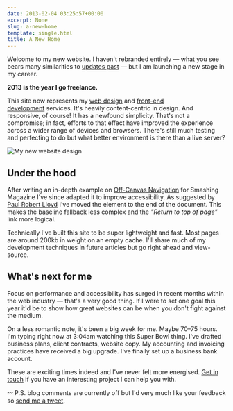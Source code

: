 ```yaml
---
date: 2013-02-04 03:25:57+00:00
excerpt: None
slug: a-new-home
template: single.html
title: A New Home
---
```


Welcome to my new website. I haven't rebranded entirely — what you see bears many similarities to [updates past](/2012/02/27/spring-cleaning-redesigning-dbushell-com/) — but I am launching a new stage in my career.

**2013 is the year I go freelance.**

This site now represents my [web design](/responsive-design/) and [front-end development](/front-end-development/) services. It's heavily content-centric in design. And responsive, of course! It has a newfound simplicity. That's not a compromise; in fact, efforts to that effect have improved the experience across a wider range of devices and browsers. There's still much testing and perfecting to do but what better environment is there than a live server?

![My new website design](/images/2013/02/front-end-development.png)

## Under the hood

After writing an in-depth example on [Off-Canvas Navigation](http://coding.smashingmagazine.com/2013/01/15/off-canvas-navigation-for-responsive-website/) for Smashing Magazine I've since adapted it to improve accessibility. As suggested by [Paul Robert Lloyd](http://www.paulrobertlloyd.com/) I've moved the element to the end of the document. This makes the baseline fallback less complex and the _"Return to top of page"_ link more logical.

Technically I've built this site to be super lightweight and fast. Most pages are around 200kb in weight on an empty cache. I'll share much of my development techniques in future articles but go right ahead and view-source.

## What's next for me

Focus on performance and accessibility has surged in recent months within the web industry — that's a very good thing. If I were to set one goal this year it'd be to show how great websites can be when you don't fight against the medium.

On a less romantic note, it's been a big week for me. Maybe 70–75 hours. I'm typing right now at 3:04am watching this Super Bowl thing. I've drafted business plans, client contracts, website copy. My accounting and invoicing practices have received a big upgrade. I've finally set up a business bank account.

These are exciting times indeed and I've never felt more energised. [Get in touch](/contact/) if you have an interesting project I can help you with.

💤 P.S. blog comments are currently off but I'd very much like your feedback so [send me a tweet](http://twitter.com/dbushell).

